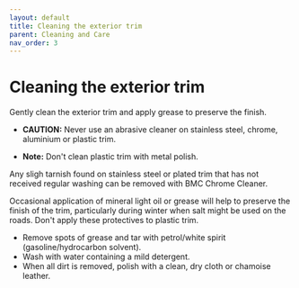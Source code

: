 ```yaml
---
layout: default
title: Cleaning the exterior trim
parent: Cleaning and Care
nav_order: 3
---
```


# Cleaning the exterior trim

Gently clean the exterior trim and apply grease to preserve the finish.

- **CAUTION:** Never use an abrasive cleaner on stainless steel, chrome, aluminium or plastic trim.

- **Note:** Don't clean plastic trim with metal polish.

Any sligh tarnish found on stainless steel or plated trim that has not received regular washing can be removed with BMC Chrome Cleaner.

Occasional application of mineral light oil or grease will help to preserve the finish of the trim, particularly during winter when salt might be used on the roads. Don't apply these protectives to plastic trim.

- Remove spots of grease and tar with petrol/white spirit (gasoline/hydrocarbon solvent).
- Wash with water containing a mild detergent.
- When all dirt is removed, polish with a clean, dry cloth or chamoise leather.